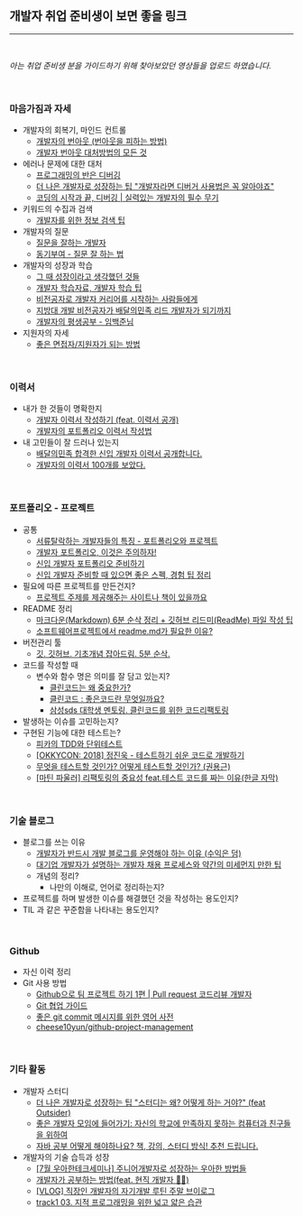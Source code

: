 ## 개발자 취업 준비생이 보면 좋을 링크

---

<br/>

*아는 취업 준비생 분을 가이드하기 위해 찾아보았던 영상들을 업로드 하였습니다.*

<br/>

### **마음가짐과 자세**

- 개발자의 회복기, 마인드 컨트롤
    - [개발자의 번아웃 (번아웃을 피하는 방법)](https://www.youtube.com/watch?v=1BnQInDRK-I&ab_channel=30%EB%8C%80%EB%B0%A9%EA%B5%AC%EC%84%9D%EC%9D%B4%EC%95%BC%EA%B8%B0)
    - [개발자 번아웃 대처방법의 모든 것](https://www.youtube.com/watch?v=5kjrJaFIAls)
- 에러나 문제에 대한 대처
    - [프로그래밍의 반은 디버깅](https://www.youtube.com/watch?v=rHgYy7JrP1c&ab_channel=%ED%8F%AC%ED%94%84TV)
    - [더 나은 개발자로 성장하는 팁 "개발자라면 디버거 사용법은 꼭 알아야죠"](https://www.youtube.com/watch?v=BfyegHhCh_g&ab_channel=%EB%B0%B1%EA%B8%B0%EC%84%A0)
    - [코딩의 시작과 끝, 디버깅 | 실력있는 개발자의 필수 무기](https://www.youtube.com/watch?v=IwC-BVM2_YQ&ab_channel=%EB%93%9C%EB%A6%BC%EC%BD%94%EB%94%A9by%EC%97%98%EB%A6%AC)
- 키워드의 수집과 검색
    - [개발자를 위한 정보 검색 팁](https://boxnwhis.kr/2020/09/27/ir-for-developers.html)
- 개발자의 질문
    - [질문을 잘하는 개발자](https://jbee.io/essay/good_questionor/)
    - [동기부여 - 질문 잘 하는 법](https://www.youtube.com/watch?v=L2p1mdpxD5w&ab_channel=%EC%BD%94%EB%93%9C%EC%8A%A4%EC%BF%BC%EB%93%9C)
- 개발자의 성장과 학습
    - [그 때 성장이라고 생각했던 것들](https://jbee.io/essay/growth-mistaken-2020/)
    - [개발자 학습자료, 개발자 학습 팁](https://www.youtube.com/watch?v=xH-SQMDi-MQ&ab_channel=%EC%BD%94%EB%93%9C%EC%97%86%EB%8A%94%ED%94%84%EB%A1%9C%EA%B7%B8%EB%9E%98%EB%B0%8D)
    - [비전공자로 개발자 커리어를 시작하는 사람들에게](https://www.youtube.com/watch?v=5bIzMeC6Djk)
    - [지방대 개발 비전공자가 배달의민족 리드 개발자가 되기까지](https://www.youtube.com/watch?v=V9AGvwPmnZU)
    - [개발자의 평생공부 - 임백준님](https://zdnet.co.kr/view/?no=20170616090644)
- 지원자의 자세
    - [좋은 면접자/지원자가 되는 방법](https://repo.yona.io/doortts/blog/post/292)

<br/>

### **이력서**

- 내가 한 것들이 명확한지
    - [개발자 이력서 작성하기 (feat. 이력서 공개)](https://wonny.space/writing/work/engineer-resume)
    - [개발자의 포트폴리오 이력서 작성법](https://gmlwjd9405.github.io/2018/05/04/how-to-write-a-resume-for-a-developer.html)
- 내 고민들이 잘 드러나 있는지
    - [배달의민족 합격한 신입 개발자 이력서 공개합니다.](https://www.youtube.com/watch?v=Yc56NpYW1DM&t=3s&ab_channel=%EA%B0%9C%EB%B0%9C%EB%B0%94%EB%8B%A5)
    - [개발자의 이력서 100개를 보았다.](https://www.youtube.com/watch?v=1r9l-I-_rzQ)

<br/>

### **포트폴리오 - 프로젝트**

- 공통
    - [서류탈락하는 개발자들의 특징 - 포트폴리오와 프로젝트](https://www.youtube.com/watch?v=PJGsPohDuoA)
    - [개발자 포트폴리오, 이것은 주의하자!](https://www.youtube.com/watch?v=RUdcW895a04)
    - [신입 개발자 포트폴리오 준비하기](https://blex.me/@baealex/%EC%B7%A8%EC%A4%80%EC%83%9D%EC%9D%B4-%EC%83%9D%EA%B0%81%ED%95%98%EB%8A%94-%EA%B0%9C%EB%B0%9C%EC%9E%90-%ED%8F%AC%ED%8A%B8%ED%8F%B4%EB%A6%AC%EC%98%A4-%EC%A4%80%EB%B9%84)
    - [신입 개발자 준비할 때 있으면 좋은 스펙, 경험 팁 정리](https://0urtrees.tistory.com/209)
- 필요에 따른 프로젝트를 만든건지?
    - [프로젝트 주제를 제공해주는 사이트나 책이 있을까요](https://www.youtube.com/watch?v=H1gjeurn1_A)
- README 정리
    - [마크다운(Markdown) 6분 순삭 정리 + 깃허브 리드미(ReadMe) 파일 작성 팁](https://www.youtube.com/watch?v=kMEb_BzyUqk&t=3s)
    - [소프트웨어프로젝트에서 readme.md가 필요한 이유?](https://www.youtube.com/watch?v=_8sL1SvBecc&ab_channel=%EB%8D%B0%EB%B8%8C%EC%9B%90%EC%98%81DVWY)
- 버전관리 툴
    - [깃. 깃허브. 기초개념 잡아드림. 5분 순삭.](https://www.youtube.com/watch?v=YFNQwo7iTNc)
- 코드를 작성할 때
    - 변수와 함수 명은 의미를 잘 담고 있는지?
        - [클린코드는 왜 중요한가?](https://www.youtube.com/watch?v=FSte4ht7jII)
        - [클린코드 : 좋은코드란 무엇일까요?](https://www.youtube.com/watch?v=YdIMwonJGlU)
        - [삼성sds 대학생 멘토링. 클린코드를 위한 코드리팩토링](https://www.youtube.com/watch?v=zZMF-WzIQLM)
- 발생하는 이슈를 고민하는지?
- 구현된 기능에 대한 테스트는?
    - [피카의 TDD와 단위테스트](https://www.youtube.com/watch?v=3LMmPXoGI9Q&ab_channel=%EC%9A%B0%EC%95%84%ED%95%9CTech)
    - [[OKKYCON: 2018] 정진욱 - 테스트하기 쉬운 코드로 개발하기](https://www.youtube.com/watch?v=Cz_a2gQp63c&ab_channel=OKKY)
    - [무엇을 테스트할 것인가? 어떻게 테스트할 것인가? (권용근)](https://www.youtube.com/watch?v=YdtknE_yPk4&ab_channel=springcamp.io)
    - [[마틴 파울러] 리팩토링의 중요성 feat.테스트 코드를 짜는 이유(한글 자막)](https://www.youtube.com/watch?v=mNPpfB8JSIU&ab_channel=%EB%8D%B0%EB%B8%8C%EC%9B%90%EC%98%81DVWY)

<br/>

### **기술 블로그**

- 블로그를 쓰는 이유
    - [개발자가 반드시 개발 블로그를 운영해야 하는 이유 (수익은 덤)](https://www.youtube.com/watch?v=oJPIq4fJ09Q&ab_channel=30%EB%8C%80%EB%B0%A9%EA%B5%AC%EC%84%9D%EC%9D%B4%EC%95%BC%EA%B8%B0)
    - [대기업 개발자가 설명하는 개발자 채용 프로세스와 약간의 미세먼지 만한 팁](https://www.youtube.com/watch?v=BQ4VdfW6CBg&t=73s&ab_channel=%EC%A7%91%EC%88%9C%EC%9D%B4%EA%B0%9C%EB%B0%9C%EC%9E%90%EC%9D%98%EC%98%81%EC%83%81%EC%9D%BC%EA%B8%B0GRACE)
    - 개념의 정리?
        - 나만의 이해로, 언어로 정리하는지?
- 프로젝트를 하며 발생한 이슈를 해결했던 것을 작성하는 용도인지?
- TIL 과 같은 꾸준함을 나타내는 용도인지?

<br/>

### **Github**

- 자신 이력 정리
- Git 사용 방법
    - [Github으로 팀 프로젝트 하기 1편 | Pull request 코드리뷰 개발자](https://www.youtube.com/watch?v=9FZaYz0s8s4&ab_channel=%EB%9D%BC%EB%A7%A4%EA%B0%9C%EB%B0%9C%EC%9E%90)
    - [Git 협업 가이드](https://velog.io/@jinuku/Git-%ED%98%91%EC%97%85-%EA%B0%80%EC%9D%B4%EB%93%9C)
    - [좋은 git commit 메시지를 위한 영어 사전](https://blog.ull.im/engineering/2019/03/10/logs-on-git.html)
    - [cheese10yun/github-project-management](https://github.com/cheese10yun/github-project-management)

<br/>

### **기타 활동**

- 개발자 스터디
    - [더 나은 개발자로 성장하는 팁 "스터디는 왜? 어떻게 하는 거야?" (feat Outsider)](https://www.youtube.com/watch?v=bx29lcIXCPg&ab_channel=%EB%B0%B1%EA%B8%B0%EC%84%A0)
    - [좋은 개발자 모임에 들어가기: 자신의 학교에 만족하지 못하는 컴퓨터과 친구들을 위하여](https://www.youtube.com/watch?v=2EsYteZLjV8)
    - [자바 공부 어떻게 해야하나요? 책, 강의, 스터디 방식! 추천 드립니다.](https://www.youtube.com/watch?v=6gNMsjcH3oA&ab_channel=%EA%B0%9C%EB%B0%9C%EB%B0%94%EB%8B%A5)
- 개발자의 기술 습득과 성장
    - [[7월 우아한테크세미나] 주니어개발자로 성장하는 우아한 방법들](https://www.youtube.com/watch?v=Qtg5xe6B_vA&ab_channel=%EC%9A%B0%EC%95%84%ED%95%9CTech)
    - [개발자가 공부하는 방법(feat. 현직 개발자 👨‍💻)](https://www.youtube.com/watch?v=hgPa9wynHds&ab_channel=%EB%8D%B0%EB%B8%8C%EC%9B%90%EC%98%81DVWY)
    - [[VLOG] 직장인 개발자의 자기개발 루틴 주말 브이로그](https://www.youtube.com/watch?v=IjggT7z8p8E&ab_channel=%EC%A7%91%EC%88%9C%EC%9D%B4%EA%B0%9C%EB%B0%9C%EC%9E%90%EC%9D%98%EC%98%81%EC%83%81%EC%9D%BC%EA%B8%B0GRACE)
    - [track1 03. 지적 프로그래밍을 위한 넓고 얇은 습관](https://www.youtube.com/watch?v=aP9mhLBJMLw&ab_channel=%ED%95%9C%EB%B9%9B%EB%AF%B8%EB%94%94%EC%96%B4)
